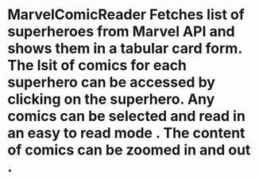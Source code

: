 # MarvelComicReader Fetches list of superheroes from Marvel API and shows them in a tabular card form. The lsit of comics for each superhero can be accessed  by clicking on the superhero. Any comics can be selected and read in an easy to read mode . The content of comics can be zoomed in and out .
